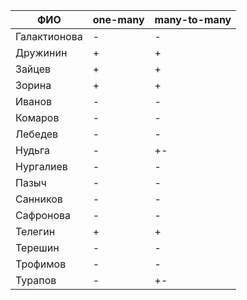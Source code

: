 | **ФИО**      | one-many | many-to-many |
|--------------|----------|--------------|
| Галактионова | -        | -            |
| Дружинин     | +        | +            |
| Зайцев       | +        | +            |
| Зорина       | +        | +            |
| Иванов       | -        | -            |
| Комаров      | -        | -            |
| Лебедев      | -        | -            |
| Нудьга       | -        | +-           |
| Нургалиев    | -        | -            |
| Пазыч        | -        | -            |
| Санников     | -        | -            |
| Сафронова    | -        | -            |
| Телегин      | +        | +            |
| Терешин      | -        | -            |
| Трофимов     | -        | -            |
| Турапов      | -        | +-           |
